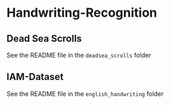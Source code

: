 # Handwriting-Recognition

## Dead Sea Scrolls

See the README file in the `deadsea_scrolls` folder

## IAM-Dataset
See the README file in the `english_handwriting` folder